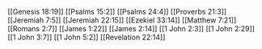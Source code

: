 [[Genesis 18:19]]
[[Psalms 15:2]]
[[Psalms 24:4]]
[[Proverbs 21:3]]
[[Jeremiah 7:5]]
[[Jeremiah 22:15]]
[[Ezekiel 33:14]]
[[Matthew 7:21]]
[[Romans 2:7]]
[[James 1:22]]
[[James 2:14]]
[[1 John 2:3]]
[[1 John 2:29]]
[[1 John 3:7]]
[[1 John 5:2]]
[[Revelation 22:14]]
